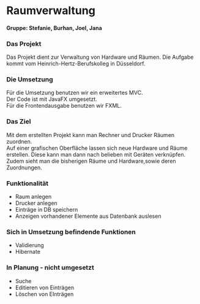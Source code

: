 # Raumverwaltung
#### Gruppe: Stefanie, Burhan, Joel, Jana

### Das Projekt
Das Projekt dient zur Verwaltung von Hardware und Räumen. Die Aufgabe kommt vom Heinrich-Hertz-Berufskolleg in Düsseldorf.

### Die Umsetzung
Für die Umsetzung benutzen wir ein erweitertes MVC.\
Der Code ist mit JavaFX umgesetzt.\
Für die Frontendausgabe benutzen wir FXML.

### Das Ziel
Mit dem erstellten Projekt kann man Rechner und Drucker Räumen zuordnen.\
Auf einer grafischen Oberfläche lassen sich neue Hardware und Räume erstellen.
Diese kann man dann nach belieben mit Geräten verknüpfen.\
Zudem sieht man die bisherigen Räume und Hardware,sowie deren Zuordnungen.

### Funktionalität
- Raum anlegen
- Drucker anlegen
- Einträge in DB speichern
- Anzeigen vorhandener Elemente aus Datenbank auslesen

### Sich in Umsetzung befindende Funktionen
- Validierung
- Hibernate

### In Planung - nicht umgesetzt
- Suche
- Editieren von Einträgen
- Löschen von EInträgen